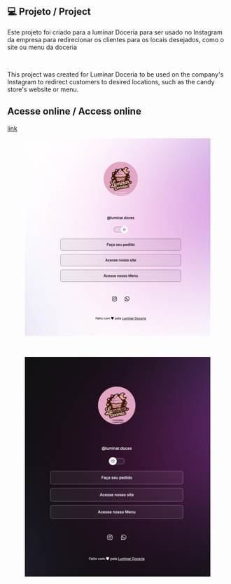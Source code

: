 ## 💻 Projeto / Project

Este projeto foi criado para a luminar Doceria para ser usado no Instagram da empresa para redirecionar os clientes para os locais desejados, como o site ou menu da doceria

<br>

This project was created for Luminar Doceria to be used on the company's Instagram to redirect customers to desired locations, such as the candy store's website or menu.


## Acesse online / Access online

[link](#)



<figure>
  <img src="img01.png" alt="img01">
  <figcaption></figcaption>
</figure>

<br>

<figure>
  <img src="img02.png" alt="img02">
  <figcaption></figcaption>
</figure>
